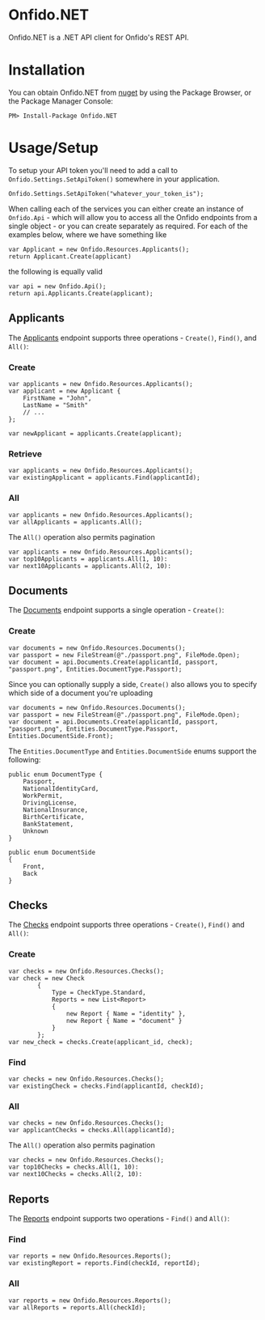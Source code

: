 # Onfido.NET

Onfido.NET is a .NET API client for Onfido's REST API.

# Installation

You can obtain Onfido.NET from [nuget](https://www.nuget.org/packages/Onfido.NET) by using the Package Browser, or the Package Manager Console:

    PM> Install-Package Onfido.NET

# Usage/Setup

To setup your API token you'll need to add a call to ```Onfido.Settings.SetApiToken()``` somewhere in your application.

    Onfido.Settings.SetApiToken("whatever_your_token_is");

When calling each of the services you can either create an instance of ```Onfido.Api``` - which will allow you to access all the Onfido endpoints from a single object - or you can create separately as required. For each of the examples below, where we have something like

    var Applicant = new Onfido.Resources.Applicants();
    return Applicant.Create(applicant)

the following is equally valid

    var api = new Onfido.Api();
    return api.Applicants.Create(applicant);    

## Applicants

The [Applicants](https://onfido.com/documentation#applicants) endpoint supports three operations - ``Create()``, ``Find()``, and ``All()``:

### Create

    var applicants = new Onfido.Resources.Applicants();
    var applicant = new Applicant {
    	FirstName = "John",
    	LastName = "Smith"
    	// ...
    };

	var newApplicant = applicants.Create(applicant); 

### Retrieve

    var applicants = new Onfido.Resources.Applicants();
    var existingApplicant = applicants.Find(applicantId); 

### All

    var applicants = new Onfido.Resources.Applicants();
    var allApplicants = applicants.All(); 
    
The ``All()`` operation also permits pagination

    var applicants = new Onfido.Resources.Applicants();
    var top10Applicants = applicants.All(1, 10):
    var next10Applicants = applicants.All(2, 10):

## Documents

The [Documents](https://onfido.com/documentation#documents) endpoint supports a single operation - ``Create()``:

### Create

    var documents = new Onfido.Resources.Documents();
    var passport = new FileStream(@"./passport.png", FileMode.Open);
    var document = api.Documents.Create(applicantId, passport, "passport.png", Entities.DocumentType.Passport);

Since you can optionally supply a side, ``Create()`` also allows you to specify which side of a document you're uploading

    var documents = new Onfido.Resources.Documents();
    var passport = new FileStream(@"./passport.png", FileMode.Open);
    var document = api.Documents.Create(applicantId, passport, "passport.png", Entities.DocumentType.Passport, Entities.DocumentSide.Front);

The ``Entities.DocumentType`` and ``Entities.DocumentSide`` enums support the following:

    public enum DocumentType {
        Passport,
        NationalIdentityCard,
        WorkPermit,
        DrivingLicense,
        NationalInsurance,
        BirthCertificate,
        BankStatement,
        Unknown
    }

    public enum DocumentSide
    {
        Front, 
        Back
    }

## Checks

The [Checks](https://onfido.com/documentation#checks) endpoint supports three operations - ``Create()``, ``Find()`` and ``All()``:

### Create

    var checks = new Onfido.Resources.Checks();
    var check = new Check
            {
                Type = CheckType.Standard,
                Reports = new List<Report>
                {
                    new Report { Name = "identity" },
                    new Report { Name = "document" }
                }
            };
    var new_check = checks.Create(applicant_id, check);

### Find

    var checks = new Onfido.Resources.Checks();
    var existingCheck = checks.Find(applicantId, checkId);

### All

    var checks = new Onfido.Resources.Checks();
    var applicantChecks = checks.All(applicantId);

The ``All()`` operation also permits pagination

    var checks = new Onfido.Resources.Checks();
    var top10Checks = checks.All(1, 10):
    var next10Checks = checks.All(2, 10):

## Reports

The [Reports](https://onfido.com/documentation#reports) endpoint supports two operations - ``Find()`` and ``All()``:

### Find

    var reports = new Onfido.Resources.Reports();
    var existingReport = reports.Find(checkId, reportId);

### All
    var reports = new Onfido.Resources.Reports();
    var allReports = reports.All(checkId);